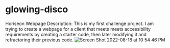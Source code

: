 # glowing-disco 
Horiseon Webpage
Description: This is my first challenge project. I am trying to create a webpage for a client that meets meets accessibility requirements by creating a starter code, then later modifying it and refractoring their previous code.
![Screen Shot 2022-08-18 at 10 54 46 PM](https://user-images.githubusercontent.com/110742286/185554002-4cd5051e-2a7b-417c-a167-63e30253d737.png)
